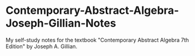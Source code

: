 # Contemporary-Abstract-Algebra-Joseph-Gillian-Notes
My self-study notes for the textbook "Contemporary Abstract Algebra 7th Edition" by Joseph A. Gillian. 
